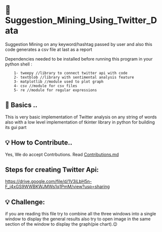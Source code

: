 # :memo: Suggestion_Mining_Using_Twitter_Data
Suggestion Mining on any keyword/hashtag passed by user and also this code generates a csv file at last as a report

Dependencies needed to be installed before running this program in your
python shell :

        1- tweepy //library to connect twitter api with code
        2- textblob //library with sentimental analysis feature
        3- matplotlib //module used to plot graph
        4- csv //module for csv files
        5- re //module for regular expressions

## :rainbow: Basics ..

This is very basic implementation of Twitter analysis on any string of words also with a low level implementation of tkinter library in python for building its gui part

## :bulb: How to Contribute..
Yes, We do accept Contrbutions. Read [Contributions.md](https://github.com/priyansh19/Twitter_data_sentimental_analysis/blob/master/Contributions.md)

## Steps for creating Twitter Api:

https://drive.google.com/file/d/1V3iLbH5n-F_i4xGS9WWBKWJMWs1q1PmM/view?usp=sharing

## :bulb: Challenge: 
if you are reading this file try to combine all the three windows into a single window to display the general results also try to open image in the same section of the window to display the graph(pie chart).😉
